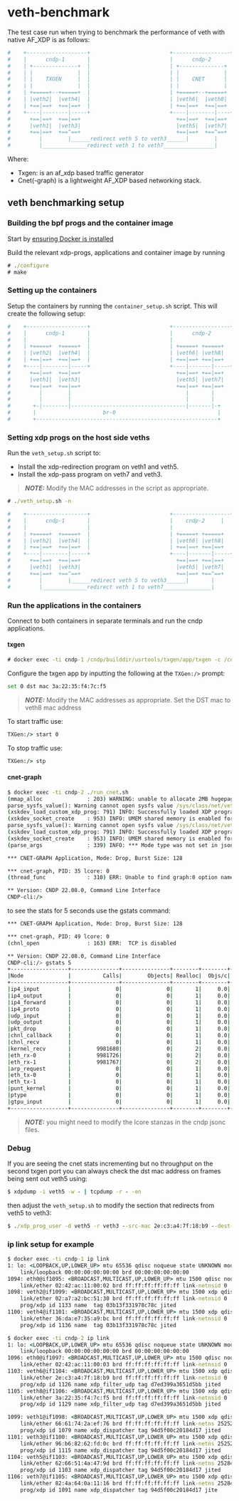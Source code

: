 # veth-benchmark

The test case run when trying to benchmark the performance of veth with
native AF_XDP is as follows:

```bash
#    +-------------------+                         +------------------+
#    |      cndp-1       |                         |      cndp-2      |
#    | +--------------+  |                         | +--------------+ |
#    | |              |  |                         | |              | |
#    | |    TXGEN     |  |                         | |    CNET      | |
#    | |              |  |                         | |              | |
#    | +=====+--+=====+  |                         | +=====+--+=====+ |
#    | |veth2|  |veth4|  |                         | |veth6|  |veth8| |
#    | +==|==+  +==|==+  |                         | +==|==+  +==|==+ |
#    +----|--------|-----+                         +----|--------|----+
#      +==|==+  +==|==+                              +==|==+  +==|==+
#      |veth1|  |veth3|                              |veth5|  |veth7|
#      +==|==+  +==^==+                              +==|==+  +==^==+
#         |        |______redirect veth 5 to veth3______|        |
#         |______________redirect veth 1 to veth7________________|
```

Where:

- Txgen: is an af_xdp based traffic generator
- Cnet(-graph) is a lightweight AF_XDP based networking stack.

## veth benchmarking setup

### Building the bpf progs and the container image

Start by [ensuring Docker is installed](https://docs.docker.com/engine/install/)

Build the relevant xdp-progs, applications and container image by running

```cmd
# ./configure
# make
```

### Setting up the containers

Setup the containers by running the `container_setup.sh` script. This will
create the following setup:

```bash
#    +-------------------+                         +------------------+
#    |      cndp-1       |                         |      cndp-2      |
#    |                   |                         |                  |
#    | +=====+  +=====+  |                         | +=====+ +=====+  |
#    | |veth2|  |veth4|  |                         | |veth6| |veth8|  |
#    | +==|==+  +==|==+  |                         | +==|==+ +==|==+  |
#    +----|--------|-----+                         +----|-------|-----+
#      +==|==+  +==|==+                              +==|==+ +==|==+
#      |veth1|  |veth3|                              |veth5| |veth7|
#      +==|==+  +==|==+                              +==|==+ +==|==+
#         |        |                                    |       |
#         |        |                                    |       |
#       +-|--------|------------------------------------|-------|-+
#       |                     br-0                                |
#       +---------------------------------------------------------+
```

### Setting xdp progs on the host side veths

Run the `veth_setup.sh` script to:

- Install the xdp-redirection program on veth1 and veth5.
- Install the xdp-pass program on veth7 and veth3.

> **_NOTE:_** Modify the MAC addresses in the script as appropriate.

```cmd
# ./veth_setup.sh -n
```

```bash
#    +-------------------+                         +------------------+
#    |      cndp-1       |                         |    cndp-2     |
#    |                   |                         |                  |
#    | +=====+  +=====+  |                         | +=====+ +=====+  |
#    | |veth2|  |veth4|  |                         | |veth6| |veth8|  |
#    | +==|==+  +==|==+  |                         | +==|==+ +==|==+  |
#    +----|--------|-----+                         +----|-------|-----+
#      +==|==+  +==|==+                              +==|==+ +==|==+
#      |veth1|  |veth3|                              |veth5| |veth7|
#      +==|==+  +==^==+                              +==|==+ +==^==+
#         |        |______redirect veth 5 to veth3______|       |
#         |______________redirect veth 1 to veth7_______________|
```

### Run the applications in the containers

Connect to both containers in separate terminals and run the cndp applications.

#### txgen

```cmd
# docker exec -ti cndp-1 /cndp/builddir/usrtools/txgen/app/txgen -c /cndp/builddir/usrtools/txgen/app/txgen.jsonc
```

Configure the txgen app by inputting the following at the `TXGen:/>` prompt:

```bash
set 0 dst mac 3a:22:35:f4:7c:f5


```

> **_NOTE:_** Modify the MAC addresses as appropriate. Set the DST mac to veth8 mac address

To start traffic use:

```cmd
TXGen:/> start 0
```

To stop traffic use:

```cmd
TXGen:/> stp
```

#### cnet-graph

```cmd
$ docker exec -ti cndp-2 ./run_cnet.sh
(mmap_alloc              : 203) WARNING: unable to allocate 2MB hugepages, trying 4KB pages
parse_sysfs_value(): Warning cannot open sysfs value /sys/class/net/veth6/device/numa_node
(xskdev_load_custom_xdp_prog: 791) INFO: Successfully loaded XDP program xdp_filter_udp_prog_kern.o with fd 5
(xskdev_socket_create    : 953) INFO: UMEM shared memory is enabled for veth6:0
parse_sysfs_value(): Warning cannot open sysfs value /sys/class/net/veth8/device/numa_node
(xskdev_load_custom_xdp_prog: 791) INFO: Successfully loaded XDP program xdp_filter_udp_prog_kern.o with fd 9
(xskdev_socket_create    : 953) INFO: UMEM shared memory is enabled for veth8:0
(parse_args              : 339) INFO: *** Mode type was not set in json file or command line, use drop mode ***

*** CNET-GRAPH Application, Mode: Drop, Burst Size: 128

*** cnet-graph, PID: 35 lcore: 0
(thread_func             : 310) ERR: Unable to find graph:0 option name

** Version: CNDP 22.08.0, Command Line Interface
CNDP-cli:/>
```

to see the stats for 5 seconds use the gstats command:

```bash
*** CNET-GRAPH Application, Mode: Drop, Burst Size: 128

*** cnet-graph, PID: 49 lcore: 0
(chnl_open               : 163) ERR:  TCP is disabled

** Version: CNDP 22.08.0, Command Line Interface
CNDP-cli:/> gstats 5
+------------------+---------------+---------------+--------+--------+----------+------------+
|Node              |          Calls|        Objects| Realloc|  Objs/c|   KObjs/c|    Cycles/c|
+------------------+---------------+---------------+--------+--------+----------+------------+
|ip4_input         |              0|              0|       1|     0.0|       0.0|         0.0|
|ip4_output        |              0|              0|       1|     0.0|       0.0|         0.0|
|ip4_forward       |              0|              0|       1|     0.0|       0.0|         0.0|
|ip4_proto         |              0|              0|       1|     0.0|       0.0|         0.0|
|udp_input         |              0|              0|       1|     0.0|       0.0|         0.0|
|udp_output        |              0|              0|       1|     0.0|       0.0|         0.0|
|pkt_drop          |              0|              0|       1|     0.0|       0.0|         0.0|
|chnl_callback     |              0|              0|       1|     0.0|       0.0|         0.0|
|chnl_recv         |              0|              0|       1|     0.0|       0.0|         0.0|
|kernel_recv       |        9981680|              0|       2|     0.0|       0.0|      1685.0|
|eth_rx-0          |        9981726|              0|       2|     0.0|       0.0|        74.0|
|eth_rx-1          |        9981767|              0|       2|     0.0|       0.0|       138.0|
|arp_request       |              0|              0|       1|     0.0|       0.0|         0.0|
|eth_tx-0          |              0|              0|       1|     0.0|       0.0|         0.0|
|eth_tx-1          |              0|              0|       1|     0.0|       0.0|         0.0|
|punt_kernel       |              0|              0|       1|     0.0|       0.0|         0.0|
|ptype             |              0|              0|       1|     0.0|       0.0|         0.0|
|gtpu_input        |              0|              0|       1|     0.0|       0.0|         0.0|
+------------------+---------------+---------------+--------+--------+----------+------------+
```

> **_NOTE:_** you might need to modify the lcore stanzas in the cndp jsonc files.

### Debug

If you are seeing the cnet stats incrementing but no throughput on the second txgen port
you can always check the dst mac address on frames being sent out veth5 using:

```cmd
$ xdpdump -i veth5 -w - | tcpdump -r - -en
```

then adjust the `veth_setup.sh` to modify the section that redirects from veth5 to veth3:

```cmd
$ ./xdp_prog_user -d veth5 -r veth3 --src-mac 2e:c3:a4:7f:18:b9 --dest-mac <update-this-value>
```

### ip link setup for example

```cmd
$ docker exec -ti cndp-1 ip link
1: lo: <LOOPBACK,UP,LOWER_UP> mtu 65536 qdisc noqueue state UNKNOWN mode DEFAULT group default qlen 1000
    link/loopback 00:00:00:00:00:00 brd 00:00:00:00:00:00
1094: eth0@if1095: <BROADCAST,MULTICAST,UP,LOWER_UP> mtu 1500 qdisc noqueue state UP mode DEFAULT group default
    link/ether 02:42:ac:11:00:02 brd ff:ff:ff:ff:ff:ff link-netnsid 0
1098: veth2@if1099: <BROADCAST,MULTICAST,UP,LOWER_UP> mtu 1500 xdp qdisc noqueue state UP mode DEFAULT group default qlen 1000
    link/ether 02:a7:a2:bc:51:30 brd ff:ff:ff:ff:ff:ff link-netnsid 0
    prog/xdp id 1133 name  tag 03b13f331978c78c jited
1100: veth4@if1101: <BROADCAST,MULTICAST,UP,LOWER_UP> mtu 1500 xdp qdisc noqueue state UP mode DEFAULT group default qlen 1000
    link/ether 36:da:e7:35:a9:bc brd ff:ff:ff:ff:ff:ff link-netnsid 0
    prog/xdp id 1136 name  tag 03b13f331978c78c jited
```

```cmd
$ docker exec -ti cndp-2 ip link
1: lo: <LOOPBACK,UP,LOWER_UP> mtu 65536 qdisc noqueue state UNKNOWN mode DEFAULT group default qlen 1000
    link/loopback 00:00:00:00:00:00 brd 00:00:00:00:00:00
1096: eth0@if1097: <BROADCAST,MULTICAST,UP,LOWER_UP> mtu 1500 qdisc noqueue state UP mode DEFAULT group default
    link/ether 02:42:ac:11:00:03 brd ff:ff:ff:ff:ff:ff link-netnsid 0
1103: veth6@if1104: <BROADCAST,MULTICAST,UP,LOWER_UP> mtu 1500 xdp qdisc noqueue state UP mode DEFAULT group default qlen 1000
    link/ether 2e:c3:a4:7f:18:b9 brd ff:ff:ff:ff:ff:ff link-netnsid 0
    prog/xdp id 1126 name xdp_filter_udp tag d7ed399a3651d5bb jited
1105: veth8@if1106: <BROADCAST,MULTICAST,UP,LOWER_UP> mtu 1500 xdp qdisc noqueue state UP mode DEFAULT group default qlen 1000
    link/ether 3a:22:35:f4:7c:f5 brd ff:ff:ff:ff:ff:ff link-netnsid 0
    prog/xdp id 1129 name xdp_filter_udp tag d7ed399a3651d5bb jited
```

```cmd
1099: veth1@if1098: <BROADCAST,MULTICAST,UP,LOWER_UP> mtu 1500 xdp qdisc noqueue master br0 state UP mode DEFAULT group default qlen 1000
    link/ether 66:61:74:2a:ef:76 brd ff:ff:ff:ff:ff:ff link-netns 252529
    prog/xdp id 1079 name xdp_dispatcher tag 94d5f00c20184d17 jited
1101: veth3@if1100: <BROADCAST,MULTICAST,UP,LOWER_UP> mtu 1500 xdp qdisc noqueue master br0 state UP mode DEFAULT group default qlen 1000
    link/ether 96:b6:82:62:fd:0c brd ff:ff:ff:ff:ff:ff link-netns 252529
    prog/xdp id 1115 name xdp_dispatcher tag 94d5f00c20184d17 jited
1104: veth5@if1103: <BROADCAST,MULTICAST,UP,LOWER_UP> mtu 1500 xdp qdisc noqueue master br0 state UP mode DEFAULT group default qlen 1000
    link/ether 62:66:51:4a:47:9d brd ff:ff:ff:ff:ff:ff link-netns 252843
    prog/xdp id 1103 name xdp_dispatcher tag 94d5f00c20184d17 jited
1106: veth7@if1105: <BROADCAST,MULTICAST,UP,LOWER_UP> mtu 1500 xdp qdisc noqueue master br0 state UP mode DEFAULT group default qlen 1000
    link/ether 82:4a:64:0a:11:16 brd ff:ff:ff:ff:ff:ff link-netns 252843
    prog/xdp id 1091 name xdp_dispatcher tag 94d5f00c20184d17 jite
```
